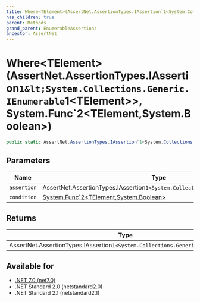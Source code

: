 ```yaml
---
title: Where<TElement>(AssertNet.AssertionTypes.IAssertion`1<System.Collections.Generic.IEnumerable`1<TElement>>, System.Func`2<TElement,System.Boolean>)
has_children: true
parent: Methods
grand_parent: EnumerableAssertions
ancestor: AssertNet
---
```

# Where&lt;TElement&gt;(AssertNet.AssertionTypes.IAssertion`1&lt;System.Collections.Generic.IEnumerable`1&lt;TElement&gt;&gt;, System.Func`2&lt;TElement,System.Boolean&gt;)

```csharp
public static AssertNet.AssertionTypes.IAssertion`1<System.Collections.Generic.IEnumerable`1<TElement>> Where<TElement>(AssertNet.AssertionTypes.IAssertion`1<System.Collections.Generic.IEnumerable`1<TElement>> assertion, System.Func`2<TElement,System.Boolean> condition);
```

## Parameters
|Name|Type|Description|
|-|-|-|
|`assertion`|AssertNet.AssertionTypes.IAssertion`1<System.Collections.Generic.IEnumerable`1<TElement>>||
|`condition`|[System.Func`2<TElement,System.Boolean>](https://learn.microsoft.com/en-us/dotnet/api/system.func-2<telement,system.boolean>)||

## Returns
|Type|Description|
|-|-|
|AssertNet.AssertionTypes.IAssertion`1<System.Collections.Generic.IEnumerable`1<TElement>>||

## Available for
- [.NET 7.0 (net7.0)](https://versionsof.net/core/7.0/)
- .NET Standard 2.0 (netstandard2.0)
- .NET Standard 2.1 (netstandard2.1)
